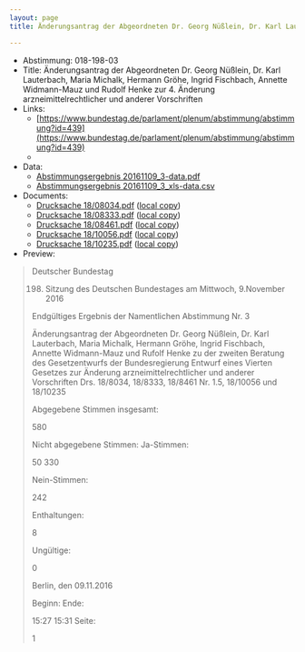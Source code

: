 ```yaml
---
layout: page
title: Änderungsantrag der Abgeordneten Dr. Georg Nüßlein, Dr. Karl Lauterbach, Maria Michalk, Hermann Gröhe, Ingrid Fischbach, Annette Widmann-Mauz und Rudolf Henke zur 4. Änderung arzneimittelrechtlicher und anderer Vorschriften

---
```


* Abstimmung: 018-198-03
* Title: Änderungsantrag der Abgeordneten Dr. Georg Nüßlein, Dr. Karl Lauterbach, Maria Michalk, Hermann Gröhe, Ingrid Fischbach, Annette Widmann-Mauz und Rudolf Henke zur 4. Änderung arzneimittelrechtlicher und anderer Vorschriften
* Links: 
    * [https://www.bundestag.de/parlament/plenum/abstimmung/abstimmung?id=439](https://www.bundestag.de/parlament/plenum/abstimmung/abstimmung?id=439)
    * 
* Data: 
    * [Abstimmungsergebnis 20161109_3-data.pdf](/res/abstimmungsliste/20161109_3-data.pdf)
    * [Abstimmungsergebnis 20161109_3_xls-data.csv](/res/abstimmungsliste/analyses/20161109_3_xls-data.csv)
* Documents: 
    * [Drucksache 18/08034.pdf](http://dip21.bundestag.de/dip21/btd/18/080/1808034.pdf) ([local copy](/res/abstimmungsdaten/018-198-03/1808034.pdf))
    * [Drucksache 18/08333.pdf](http://dip21.bundestag.de/dip21/btd/18/083/1808333.pdf) ([local copy](/res/abstimmungsdaten/018-198-03/1808333.pdf))
    * [Drucksache 18/08461.pdf](http://dip21.bundestag.de/dip21/btd/18/084/1808461.pdf) ([local copy](/res/abstimmungsdaten/018-198-03/1808461.pdf))
    * [Drucksache 18/10056.pdf](http://dip21.bundestag.de/dip21/btd/18/100/1810056.pdf) ([local copy](/res/abstimmungsdaten/018-198-03/1810056.pdf))
    * [Drucksache 18/10235.pdf](http://dip21.bundestag.de/dip21/btd/18/102/1810235.pdf) ([local copy](/res/abstimmungsdaten/018-198-03/1810235.pdf))
* Preview: 
> Deutscher Bundestag
> 
> 198. Sitzung des Deutschen Bundestages
> am Mittwoch, 9.November 2016
> 
> Endgültiges Ergebnis der Namentlichen Abstimmung Nr. 3
> 
> Änderungsantrag der Abgeordneten Dr. Georg Nüßlein, Dr. Karl Lauterbach, Maria
> Michalk, Hermann Gröhe, Ingrid Fischbach, Annette Widmann-Mauz und Rufolf Henke
> zu der zweiten Beratung des Gesetzentwurfs der Bundesregierung
> Entwurf eines Vierten Gesetzes zur Änderung arzneimittelrechtlicher und anderer
> Vorschriften
> Drs. 18/8034, 18/8333, 18/8461 Nr. 1.5, 18/10056 und 18/10235
> 
> Abgegebene Stimmen insgesamt:
> 
> 580
> 
> Nicht abgegebene Stimmen:
> Ja-Stimmen:
> 
> 50
> 330
> 
> Nein-Stimmen:
> 
> 242
> 
> Enthaltungen:
> 
> 8
> 
> Ungültige:
> 
> 0
> 
> Berlin, den 09.11.2016
> 
> Beginn:
> Ende:
> 
> 15:27
> 15:31
> Seite:
> 
> 1
> 
> 
